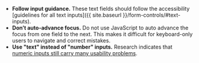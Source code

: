 - **Follow input guidance.** These text fields should follow the accessibility [guidelines for all text inputs]({{ site.baseurl }}/form-controls/#text-inputs).
- **Don’t auto-advance focus.** Do not use JavaScript to auto advance the focus from one field to the next. This makes it difficult for keyboard-only users to navigate and correct mistakes.
- **Use "text" instead of "number" inputs.** Research indicates that [numeric inputs still carry many usability problems](https://technology.blog.gov.uk/2020/02/24/why-the-gov-uk-design-system-team-changed-the-input-type-for-numbers/).